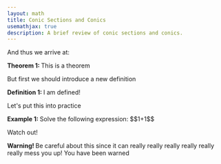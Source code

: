 ```yaml
---
layout: math
title: Conic Sections and Conics
usemathjax: true
description: A brief review of conic sections and conics.
---
```


And thus we arrive at:

<p class="box theorem">
	<strong>Theorem 1: </strong>
	This is a theorem</p>

But first we should introduce a new definition

<p class="box def">
	<strong>Definition 1: </strong>
	I am defined!</p>

Let's put this into practice
<p class="box example">
	<strong>Example 1: </strong>
	Solve the following expression:
	$$1+1$$</p>

Watch out!
<p class="box warning">
	<strong>Warning! </strong>
	Be careful about this since it can really really really really really really mess you up! You have been warned</p>